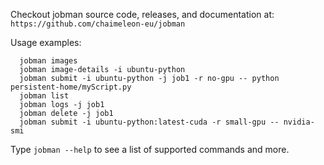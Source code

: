 
Checkout jobman source code, releases, and documentation at: `https://github.com/chaimeleon-eu/jobman`


Usage examples:
```
  jobman images
  jobman image-details -i ubuntu-python
  jobman submit -i ubuntu-python -j job1 -r no-gpu -- python persistent-home/myScript.py
  jobman list
  jobman logs -j job1
  jobman delete -j job1
  jobman submit -i ubuntu-python:latest-cuda -r small-gpu -- nvidia-smi
```
Type `jobman --help` to see a  list of supported commands and more.